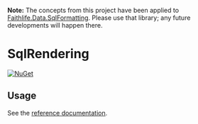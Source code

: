 **Note:** The concepts from this project have been applied to [Faithlife.Data.SqlFormatting](https://github.com/Faithlife/FaithlifeData/tree/master/src/Faithlife.Data/SqlFormatting). Please use that library; any future developments will happen there.

# SqlRendering

[![NuGet](https://img.shields.io/nuget/v/SqlRendering.svg)](https://www.nuget.org/packages/SqlRendering)

## Usage

See the [reference documentation](SqlRendering.md).
